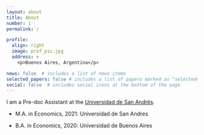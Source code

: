 ```yaml
---
layout: about
title: About
number: 1
permalink: /

profile:
  align: right
  image: prof_pic.jpg
  address: >
    <p>Buenos Aires, Argentina</p>

news: false  # includes a list of news items
selected_papers: false # includes a list of papers marked as "selected={true}"
social: false  # includes social icons at the bottom of the page
---
```


I am a Pre-doc Assistant at the [Universidad de San Andrés](https://udesa.edu.ar/departamento-de-economia). 


* M.A. in Economics, 2021: Universidad de San Andres

* B.A. in Economics, 2020: Universidad de Buenos Aires

